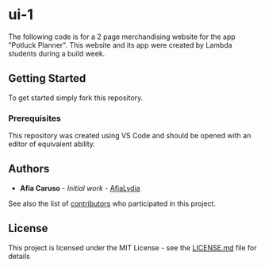 # ui-1

The following code is for a 2 page merchandising website for the app "Potluck Planner". This website and its app were created by Lambda students during a build week. 

## Getting Started

To get started simply fork this repository. 

### Prerequisites

This repository was created using VS Code and should be opened with an editor of equivalent ability.


## Authors

* **Afia Caruso** - *Initial work* - [AfiaLydia](https://github.com/AfiaLydia)

See also the list of [contributors](https://github.com/your/project/contributors) who participated in this project.

## License

This project is licensed under the MIT License - see the [LICENSE.md](LICENSE.md) file for details
